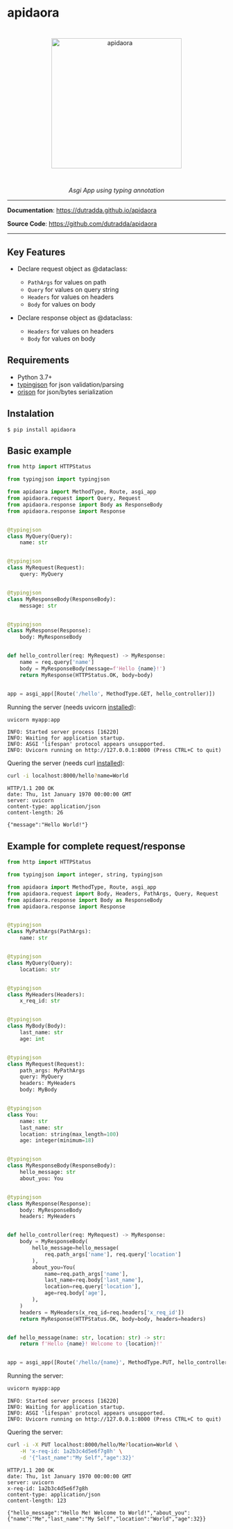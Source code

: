 # apidaora

<p align="center" style="margin: 3em">
  <a href="https://github.com/dutradda/apidaora">
    <img src="apidaora.svg" alt="apidaora" width="300"/>
  </a>
</p>

<p align="center">
    <em>Asgi App using typing annotation</b></em>
</p>

---

**Documentation**: <a href="https://dutradda.github.io/apidaora" target="_blank">https://dutradda.github.io/apidaora</a>

**Source Code**: <a href="https://github.com/dutradda/apidaora" target="_blank">https://github.com/dutradda/apidaora</a>

---


## Key Features

- Declare request object as @dataclass:
    + `PathArgs` for values on path
    + `Query` for values on query string
    + `Headers` for values on headers
    + `Body` for values on body

- Declare response object as @dataclass:
    + `Headers` for values on headers
    + `Body` for values on body


## Requirements

 - Python 3.7+
 - [typingjson](https://github.com/dutradda/typingjson) for json validation/parsing
 - [orjson](https://github.com/ijl/orjson) for json/bytes serialization


## Instalation
```
$ pip install apidaora
```


## Basic example

```python
from http import HTTPStatus

from typingjson import typingjson

from apidaora import MethodType, Route, asgi_app
from apidaora.request import Query, Request
from apidaora.response import Body as ResponseBody
from apidaora.response import Response


@typingjson
class MyQuery(Query):
    name: str


@typingjson
class MyRequest(Request):
    query: MyQuery


@typingjson
class MyResponseBody(ResponseBody):
    message: str


@typingjson
class MyResponse(Response):
    body: MyResponseBody


def hello_controller(req: MyRequest) -> MyResponse:
    name = req.query['name']
    body = MyResponseBody(message=f'Hello {name}!')
    return MyResponse(HTTPStatus.OK, body=body)


app = asgi_app([Route('/hello', MethodType.GET, hello_controller)])

```

Running the server (needs uvicorn [installed](https://www.uvicorn.org)):

```bash
uvicorn myapp:app

```

```
INFO: Started server process [16220]
INFO: Waiting for application startup.
INFO: ASGI 'lifespan' protocol appears unsupported.
INFO: Uvicorn running on http://127.0.0.1:8000 (Press CTRL+C to quit)

```

Quering the server (needs curl [installed](https://curl.haxx.se/docs/install.html)):

```bash
curl -i localhost:8000/hello?name=World

```

```
HTTP/1.1 200 OK
date: Thu, 1st January 1970 00:00:00 GMT
server: uvicorn
content-type: application/json
content-length: 26

{"message":"Hello World!"}

```


## Example for complete request/response

```python
from http import HTTPStatus

from typingjson import integer, string, typingjson

from apidaora import MethodType, Route, asgi_app
from apidaora.request import Body, Headers, PathArgs, Query, Request
from apidaora.response import Body as ResponseBody
from apidaora.response import Response


@typingjson
class MyPathArgs(PathArgs):
    name: str


@typingjson
class MyQuery(Query):
    location: str


@typingjson
class MyHeaders(Headers):
    x_req_id: str


@typingjson
class MyBody(Body):
    last_name: str
    age: int


@typingjson
class MyRequest(Request):
    path_args: MyPathArgs
    query: MyQuery
    headers: MyHeaders
    body: MyBody


@typingjson
class You:
    name: str
    last_name: str
    location: string(max_length=100)
    age: integer(minimum=18)


@typingjson
class MyResponseBody(ResponseBody):
    hello_message: str
    about_you: You


@typingjson
class MyResponse(Response):
    body: MyResponseBody
    headers: MyHeaders


def hello_controller(req: MyRequest) -> MyResponse:
    body = MyResponseBody(
        hello_message=hello_message(
            req.path_args['name'], req.query['location']
        ),
        about_you=You(
            name=req.path_args['name'],
            last_name=req.body['last_name'],
            location=req.query['location'],
            age=req.body['age'],
        ),
    )
    headers = MyHeaders(x_req_id=req.headers['x_req_id'])
    return MyResponse(HTTPStatus.OK, body=body, headers=headers)


def hello_message(name: str, location: str) -> str:
    return f'Hello {name}! Welcome to {location}!'


app = asgi_app([Route('/hello/{name}', MethodType.PUT, hello_controller)])

```

Running the server:

```bash
uvicorn myapp:app

```

```
INFO: Started server process [16220]
INFO: Waiting for application startup.
INFO: ASGI 'lifespan' protocol appears unsupported.
INFO: Uvicorn running on http://127.0.0.1:8000 (Press CTRL+C to quit)

```

Quering the server:

```bash
curl -i -X PUT localhost:8000/hello/Me?location=World \
    -H 'x-req-id: 1a2b3c4d5e6f7g8h' \
    -d '{"last_name":"My Self","age":32}'

```

```
HTTP/1.1 200 OK
date: Thu, 1st January 1970 00:00:00 GMT
server: uvicorn
x-req-id: 1a2b3c4d5e6f7g8h
content-type: application/json
content-length: 123

{"hello_message":"Hello Me! Welcome to World!","about_you":{"name":"Me","last_name":"My Self","location":"World","age":32}}

```
